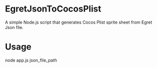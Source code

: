 # EgretJsonToCocosPlist
A simple Node.js script that generates Cocos Plist sprite sheet from Egret Json file.

# Usage
node app.js json_file_path
